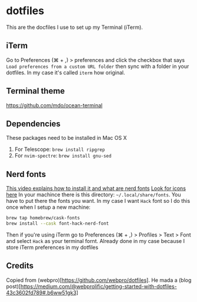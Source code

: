 dotfiles
========
This are the docfiles I use to set up my Terminal (iTerm).

## iTerm
Go to Preferences (⌘ + ,) > preferences and click the checkbox that says `Load preferences from a custom URL folder` then sync with a folder in your dotfiles. In my case it's called `iterm` how original.

## Terminal theme
https://github.com/mdo/ocean-terminal

## Dependencies
These packages need to be installed in Mac OS X

1. For Telescope: `brew install ripgrep`
2. For `nvim-spectre`: `brew install gnu-sed`

## Nerd fonts
[This video explains how to install it and what are nerd fonts](https://www.youtube.com/watch?v=fR4ThXzhQYI&list=PLhoH5vyxr6Qq41NFL4GvhFp-WLd5xzIzZ&index=7)
[Look for icons here](https://www.nerdfonts.com/cheat-sheet)
In your machince there is this directory: `~/.local/share/fonts`. You have to put there the fonts you want.
In my case I want `Hack` font so I do this once when I setup a new machine:
``` bash
brew tap homebrew/cask-fonts
brew install --cask font-hack-nerd-font
```
Then if you're using iTerm go to Preferences (⌘ + ,) > Profiles > Text > Font and select `Hack` as your terminal fornt.
Already done in my case because I store iTerm preferences in my dotfiles

## Credits
Copied from (webpro)[https://github.com/webpro/dotfiles]. He mada a (blog post)[https://medium.com/@webprolific/getting-started-with-dotfiles-43c3602fd789#.b6ww51gk3]

